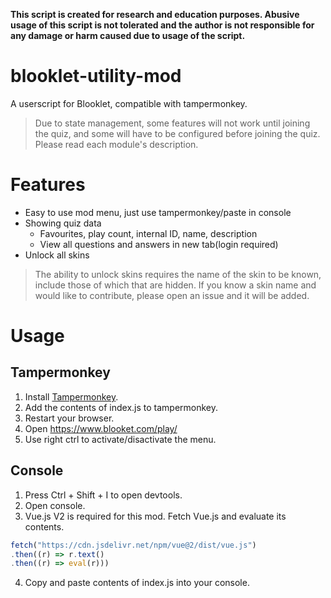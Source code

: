 **This script is created for research and education purposes. Abusive usage of this script is not tolerated and the author is not responsible for any damage or harm caused due to usage of the script.**

# blooklet-utility-mod
A userscript for Blooklet, compatible with tampermonkey.
> Due to state management, some features will not work until joining the quiz, and some will have to be configured before joining the quiz. Please read each module's description.

# Features
- Easy to use mod menu, just use tampermonkey/paste in console
- Showing quiz data
  - Favourites, play count, internal ID, name, description
  - View all questions and answers in new tab(login required)
- Unlock all skins
> The ability to unlock skins requires the name of the skin to be known, include those of which that are hidden. If you know a skin name and would like to contribute, please open an issue and it will be added. 

# Usage
## Tampermonkey
1. Install [Tampermonkey](https://www.tampermonkey.net/).
2. Add the contents of index.js to tampermonkey.
3. Restart your browser.
4. Open https://www.blooket.com/play/
5. Use right ctrl to activate/disactivate the menu.

## Console
1. Press Ctrl + Shift + I to open devtools.
2. Open console.
3. Vue.js V2 is required for this mod. Fetch Vue.js and evaluate its contents.
```js
fetch("https://cdn.jsdelivr.net/npm/vue@2/dist/vue.js")
.then((r) => r.text()
.then((r) => eval(r)))
```
4. Copy and paste contents of index.js into your console.
